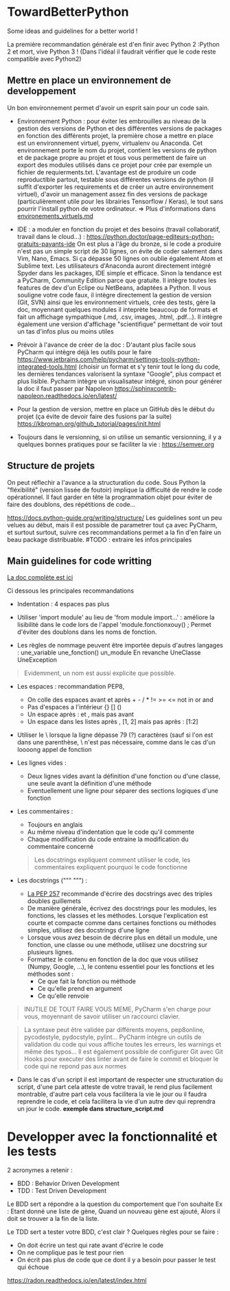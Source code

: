 # TowardBetterPython

Some ideas and guidelines for a better world !

La première recommandation générale est d'en finir avec Python 2 :Python 2 et mort, vive Python 3 ! (Dans l'idéal il faudrait vérifier que le code reste compatible avec Python2)


## Mettre en place un environnement de developpement

Un bon environnement permet d'avoir un esprit sain pour un code sain. 

* Environnement Python : pour éviter les embrouilles au niveau de la gestion des versions de Python et des différentes versions de packages en fonction des différents projet, la première chose a mettre en place est un environnement virtuel, pyenv, virtualenv ou Anaconda. Cet environnement porte le nom du projet, contient les versions de python et de package propre au projet et tous vous permettent de faire un export des modules utilisés dans ce projet pour crée par exemple un fichier de requierments.txt. L'avantage est de produire un code reproductible partout, testable sous différentes versions de python (il suffit d'exporter les requirements et de créer un autre environnement virtuel), d'avoir un management assez fin des versions de package (particulièrement utile pour les librairies Tensorflow / Keras), le tout sans pourrir l'install python de votre ordinateur. => Plus d'informations dans [environements_virtuels.md](./environements_virtuels.md)

* IDE : a moduler en fonction du projet et des besoins (travail collaboratif, travail dans le cloud...) : https://python.doctor/page-editeurs-python-gratuits-payants-ide
On est plus a l'âge du bronze, si le code a produire n'est pas un simple script de 30 lignes, on évite de coder salement dans Vim, Nano, Emacs. Si ça dépasse 50 lignes on oublie également Atom et Sublime text. 
Les utilisateurs d'Anaconda auront directement intégré Spyder dans les packages, IDE simple et efficace. Sinon la tendance est a PyCharm, Community Edition parce que gratuite. 
Il intègre toutes les features de dev d'un Eclipe ou NetBeans, adaptées a Python. Il vous souligne votre code faux, il intègre directement la gestion de version (Git, SVN) ainsi que les environnement virtuels, crée des tests, gère la doc, moyennant quelques modules il inteprète beaucoup de formats et fait un affichage sympathique (.md, .csv, images, .html, .pdf...). Il intègre également une version d'affichage "scientifique" permettant de voir tout un tas d'infos plus ou moins utiles


* Prévoir à l'avance de créer de la doc : D'autant plus facile sous PyCharm qui intègre déjà les outils pour le faire  
https://www.jetbrains.com/help/pycharm/settings-tools-python-integrated-tools.html (choisir un format et s'y tenir tout le long du code, les dernières tendances valorisent la syntaxe "Google", plus compact et plus lisible. Pycharm intègre un visualisateur intégré, sinon pour générer la doc il faut passer par Napoleon https://sphinxcontrib-napoleon.readthedocs.io/en/latest/

* Pour la gestion de version, mettre en place un GitHub dès le début du projet (ça évite de devoir faire des fusions par la suite) https://kbroman.org/github_tutorial/pages/init.html

* Toujours dans le versionning, si on utilise un semantic versionning, il y a quelques bonnes pratiques pour se faciliter la vie : https://semver.org


## Structure de projets
On peut réflechir a l'avance a la structuration du code. Sous Python la "fléxibilité" (version lissée de foutoir) implique la difficulté de rendre le code opérationnel.
Il faut garder en tête la programmation objet pour éviter de faire des doublons, des répétitions de code...

https://docs.python-guide.org/writing/structure/
Les guidelines sont un peu velues au début, mais il est possible de parametrer tout ça avec PyCharm, et surtout surtout, suivre ces recommandations permet a la fin d'en faire un beau package distribuable.
#TODO : extraire les infos principales

## Main guidelines for code writting 
[La doc complète est ici](https://www.python.org/dev/peps/pep-0008/)

Ci dessous les principales recommandations

* Indentation : 4 espaces pas plus
* Utiliser 'import module' au lieu de 'from module import...' : améliore la lisibilité dans le code lors de l'appel 'module.fonctionxouy() ; Permet d'éviter des doublons dans les noms de fonction.

* Les règles de nommage peuvent être importée depuis d'autres langages :
une_variable
une_fonction()
un_module
En revanche
UneClasse
UneException

> Evidemment, un nom est aussi explicite que possible.

* Les espaces : recommandation PEP8,
  * On colle des espaces avant et après  + - / * != >= <= not in or and
  * Pas d'espaces a l'intérieur {} [] () 
  * Un espace après : et , mais pas avant
  * Un espace dans les listes après , [1, 2] mais pas après : [1:2]

* Utiliser le \ lorsque la ligne dépasse 79 (?) caractères (sauf si l'on est dans une parenthèse, \ n'est pas nécessaire, comme dans le cas d'un loooong appel de fonction

* Les lignes vides :
  * Deux lignes vides avant la définition d'une fonction ou d'une classe, une seule avant la définition d'une méthode
  * Eventuellement une ligne pour séparer des sections logiques d'une fonction

* Les commentaires :
  * Toujours en anglais
  * Au même niveau d'indentation que le code qu'il commente
  * Chaque modification du code entraine la modification du commentaire concerné
 
  > Les docstrings expliquent comment utiliser le code, les commentaires expliquent pourquoi le code fonctionne

* Les docstrings (""" """) : 
  * [La PEP 257](https://www.python.org/dev/peps/pep-0257/) recommande d'écrire des docstrings avec des triples doubles guillemets
  * De manière générale, écrivez des docstrings pour les modules, les fonctions, les classes et les méthodes. Lorsque l'explication est courte et compacte comme dans certaines fonctions ou méthodes simples, utilisez des docstrings d'une ligne
  * Lorsque vous avez besoin de décrire plus en détail un module, une fonction, une classe ou une méthode, utilisez une docstring sur plusieurs lignes.
  * Formattez le contenu en fonction de la doc que vous utilisez (Numpy, Google, ...), le contenu essentiel pour les fonctions et les méthodes  sont : 
    * Ce que fait la fonction ou méthode
    * Ce qu'elle prend en argument
    * Ce qu'elle renvoie
    
> INUTILE DE TOUT FAIRE VOUS MEME, PyCharm s'en charge pour vous, moyennant de savoir utiliser un raccourci clavier.

> La syntaxe peut être validée par différents moyens, pep8online, pycodestyle, pydocstyle, pylint... PyCharm intègre un outils de validation du code qui vous affiche toutes les erreurs, les warnings et même des typos... Il est également possible de configurer Git avec Git Hooks pour executer des linter avant de faire le commit et bloquer le code qui ne repond pas aux normes

* Dans le cas d'un script il est important de respecter une structuration du script, d'une part cela atteste de votre travail, le rend plus facilement montrable, d'autre part cela vous facilitera la vie le jour ou il faudra reprendre le code, et cela facilitera la vie d'un autre dev qui reprendra un jour le code. __exemple dans structure_script.md__


# Developper avec la fonctionnalité et les tests 

2 acronymes a retenir : 
* BDD : Behavior Driven Development 
* TDD : Test Driven Development

Le BDD sert a répondre a la question du comportement que l'on souhaite
Ex : Etant donné une liste de gène, Quand un nouveau gène est ajouté, Alors il doit se trouver a la fin de la liste.

Le TDD sert a tester votre BDD, c'est clair ? Quelques règles pour se faire : 
* On doit écrire un test qui rate avant d'écrire le code
* On ne complique pas le test pour rien
* On écrit pas plus de code que ce dont il y a besoin pour passer le test qui échoue


https://radon.readthedocs.io/en/latest/index.html

